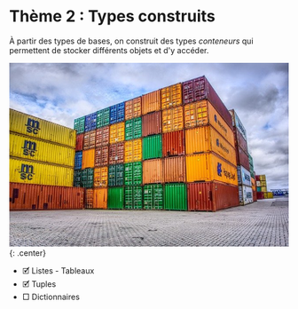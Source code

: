 # Thème 2 :  Types construits

À partir des types de bases, on construit des types *conteneurs* qui permettent de stocker différents objets et d'y accéder.

![](../images/container.jpg){: .center} 


- 🗹 Listes - Tableaux  
- 🗹 Tuples    
- □ Dictionnaires  
